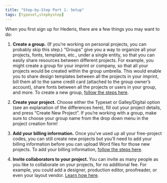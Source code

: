 ```yaml
---
title: "Step-by-Step Part 1: Setup"
tags: [typeset,stepbystep]
---
```

 
<html><body><section data-type="chapter" class="hsecchapter" data-hederis-type="hsecchapter" id="step-by-step-1" data-pi-attrs="id: step-by-step-1; data-tags: typeset,stepbystep;" role="doc-chapter" data-tags="typeset,stepbystep" data-author-name=" " data-book-title=" " title="Step-by-Step Part 1: Setup"><p class="hblkp" data-hederis-type="hblkp" id="pOMZvsPM0">When you first sign up for Hederis, there are a few things you may want to do:</p><ol class="hwprnumlist" data-hederis-type="hwprnumlist" id="p4ufbS00L"><li class="hblkoli" data-hederis-type="hblkoli" id="lich8TqaaV"><p class="hblkoli" data-hederis-type="hblklip" id="p6L5QRkrV"><strong data-hederis-type="hspanstrong" id="pekSt419F">Create a group.</strong> (If you&#8217;re working on personal projects, you can probably skip this step.) &#8220;Groups&#8221; give you a way to organize all your projects, fonts, templates, etc., under a single entity, so that you can easily share resources between different projects. For example, you might create a group for your imprint or company, so that all your projects would be created within the group umbrella. This would enable you to share design templates between all the projects in your imprint, bill them all to the same credit card (attached to the group owner&#8217;s account), share fonts between all the projects or users in your group, and more. To create a new group, <a href="{% link _docs/create-group.md %}" class="hspana" data-hederis-type="hspana" id="pNZHJ6dQ7">follow the steps here</a>.</p></li><li class="hblkoli" data-hederis-type="hblkoli" id="li5mWKops3"><p class="hblkoli" data-hederis-type="hblklip" id="pNvab5mNT"><strong class="hspanstrong" data-hederis-type="hspanstrong" id="pdmltKeyx">Create your project.</strong> Choose either the Typeset or Galley/Digital option (see an explanation of the differences here), fill out your project details, and press &#8220;Create New Project&#8221;. If you&#8217;re working with a group, make sure to choose your group name from the drop down menu in the project creation form!</p></li><li class="hblkoli" data-hederis-type="hblkoli" id="liDQaIct98"><p class="hblkoli" data-hederis-type="hblklip" id="pXo2JBjR2"><strong class="hspanstrong" data-hederis-type="hspanstrong" id="paCOBQZWl">Add your billing information.</strong> Once you&#8217;ve used up all your free-project codes, you can still create new projects but you&#8217;ll need to add your billing information before you can upload Word files for those new projects. To add your billing information, <a href="{% link _docs/billing-info.md %}" class="hspana" data-hederis-type="hspana" id="pIFqh2Xpj">follow the steps here</a>.</p></li><li class="hblkoli" data-hederis-type="hblkoli" id="liDifcInCN"><p class="hblkoli" data-hederis-type="hblklip" id="prBoG2G5M"><strong class="hspanstrong" data-hederis-type="hspanstrong" id="p7AFS6ZJ5">Invite collaborators to your project. </strong>You can invite as many people as you like to collaborate on your projects, for no additional fee. For example, you could add a designer, production editor, proofreader, or even your layout vendor. <a href="{% link _docs/invite-collaborator.md %}" class="hspana" data-hederis-type="hspana" id="pTukoA0lI">Learn how here</a>. </p></li></ol></section></body></html>

